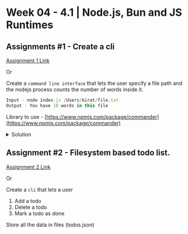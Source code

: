 # **Week 04 - 4.1 | Node.js, Bun and JS Runtimes**


## Assignments #1 - Create a cli
[Assignment 1 Link](https://petal-estimate-4e9.notion.site/Assignments-1-Create-a-cli-edb2413bc3064646b97ad9a3b57923e0)

Or 

Create a `command line interface` that lets the user specify a file path and the nodejs process counts the number of words inside it.

```js
Input - node index.js /Users/kirat/file.txt
Output - You have 10 words in this file
```

Library to use - [https://www.npmjs.com/package/commander](https://www.npmjs.com/package/commander)

<details>
<summary>Solution</summary>

```js
const fs = require('fs');
const { Command } = require('commander');
const program = new Command();

program
  .name('counter')
  .description('CLI to do file based tasks')
  .version('0.8.0');

program.command('count')
  .description('Count the number of lines in a file')
  .argument('<file>', 'file to count')
  .action((file) => {
    fs.readFile(file, 'utf8', (err, data) => {
      if (err) {
        console.log(err);
      } else {
        const lines = data.split('\n').length;
        console.log(`There are ${lines} lines in ${file}`);
      }
    });
  });

program.parse();
```
</details>


## Assignment #2 - Filesystem based todo list.
[Assignment 2 Link](https://petal-estimate-4e9.notion.site/Assignment-2-43739c004e7f4d0e82ad8aa422a6e0c9)

Or 

Create a `cli` that lets a user

1. Add a todo
2. Delete a todo
3. Mark a todo as done

Store all the data in files (todos.json)